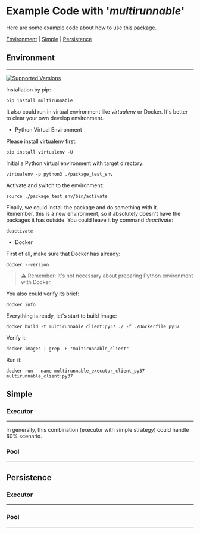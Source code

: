 # Example Code with '_multirunnable_'

Here are some example code about how to use this package.

[Environment](#environment) | [Simple](#simple) | [Persistence](#persistence)

## Environment
<hr>

[![Supported Versions](https://img.shields.io/pypi/pyversions/multirunnable.svg)](https://pypi.org/project/multirunnable)

Installation by pip:

    pip install multirunnable

It also could run in virtual environment like _virtualenv_ or Docker. 
It's better to clear your own develop environment.

* Python Virtual Environment

Please install virtualenv first:

    pip install virtualenv -U

Initial a Python virtual environment with target directory:

    virtualenv -p python3 ./package_test_env

Activate and switch to the environment:

    source ./package_test_env/bin/activate

Finally, we could install the package and do something with it. <br>
Remember, this is a new environment, so it absolutely doesn't have the packages it has outside.
You could leave it by command _deactivate_:

    deactivate


* Docker

First of all, make sure that Docker has already:

    docker --version

> ⚠️ Remember: It's not necessary about preparing Python environment with Docker.

You also could verify its brief:

    docker info

Everything is ready, let's start to build image:

    docker build -t multirunnable_client:py37 ./ -f ./Dockerfile_py37

Verify it:

    docker images | grep -E "multirunnable_client"

Run it:

    docker run --name multirunnable_executor_client_py37 multirunnable_client:py37


## Simple
### Executor
<hr>

In generally, this combination (executor with simple strategy) could handle 60% scenario.

### Pool
<hr>


## Persistence
### Executor
<hr>


### Pool
<hr>

